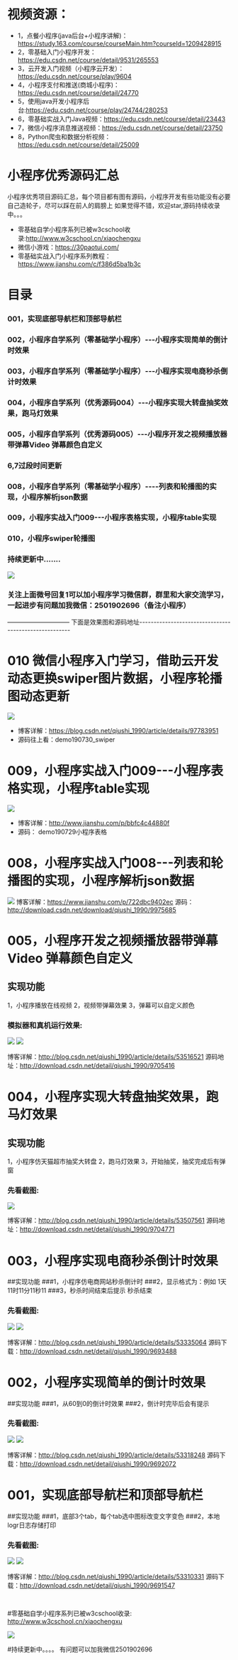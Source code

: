 # 视频资源：
- 1，点餐小程序(java后台+小程序讲解)：https://study.163.com/course/courseMain.htm?courseId=1209428915
- 2，零基础入门小程序开发：https://edu.csdn.net/course/detail/9531/265553 
- 3，云开发入门视频（小程序云开发）：https://edu.csdn.net/course/play/9604 
- 4，小程序支付和推送(商城小程序)：https://edu.csdn.net/course/detail/24770
- 5，使用java开发小程序后台:https://edu.csdn.net/course/play/24744/280253
- 6，零基础实战入门Java视频：https://edu.csdn.net/course/detail/23443
- 7，微信小程序消息推送视频：https://edu.csdn.net/course/detail/23750
- 8，Python爬虫和数据分析视频：https://edu.csdn.net/course/detail/25009


# 小程序优秀源码汇总
小程序优秀项目源码汇总，每个项目都有图有源码，小程序开发有些功能没有必要自己造轮子，尽可以踩在前人的肩膀上
如果觉得不错，欢迎star,源码持续收录中。。。

- 零基础自学小程序系列已被w3cschool收录:http://www.w3cschool.cn/xiaochengxu
- 微信小游戏：https://30paotui.com/
- 零基础实战入门小程序系列教程：https://www.jianshu.com/c/f386d5ba1b3c

# 目录
### 001，实现底部导航栏和顶部导航栏
### 002，小程序自学系列（零基础学小程序）---小程序实现简单的倒计时效果
### 003，小程序自学系列（零基础学小程序）---小程序实现电商秒杀倒计时效果
### 004，小程序自学系列（优秀源码004）---小程序实现大转盘抽奖效果，跑马灯效果
### 005，小程序自学系列（优秀源码005）---小程序开发之视频播放器带弹幕Video 弹幕颜色自定义
### 6,7过段时间更新
### 008，小程序自学系列（零基础学小程序）----列表和轮播图的实现，小程序解析json数据
### 009，小程序实战入门009---小程序表格实现，小程序table实现
### 010，小程序swiper轮播图
### 持续更新中.......



![](https://github.com/qiushi123/xiaochengxu_demos/blob/master/images/wechatlogo.jpg?raw=true)
### 关注上面微号回复1可以加小程序学习微信群，群里和大家交流学习，一起进步有问题加我微信：2501902696（备注小程序）

——————————
下面是效果图和源码地址------------------------------------------------------
# 010 微信小程序入门学习，借助云开发动态更换swiper图片数据，小程序轮播图动态更新
![](https://github.com/qiushi123/xiaochengxu_demos/blob/master/images/190730swiper%E8%BD%AE%E6%92%AD%E5%9B%BE.gif)
- 博客详解：https://blog.csdn.net/qiushi_1990/article/details/97783951
- 源码往上看：demo190730_swiper

# 009，小程序实战入门009---小程序表格实现，小程序table实现
![](https://github.com/qiushi123/xiaochengxu_demos/blob/master/images/009GIF.gif?raw=true)
- 博客详解：http://www.jianshu.com/p/bbfc4c44880f
- 源码： demo190729小程序表格

# 008，小程序实战入门008---列表和轮播图的实现，小程序解析json数据
![](https://upload-images.jianshu.io/upload_images/6273713-2d771c5f31131b51?imageMogr2/auto-orient/strip%7CimageView2/2/w/320)
博客详解：https://www.jianshu.com/p/722dbc9402ec
源码：http://download.csdn.net/download/qiushi_1990/9975685

# 005，小程序开发之视频播放器带弹幕Video 弹幕颜色自定义
## 实现功能
1，小程序播放在线视频
2，视频带弹幕效果
3，弹幕可以自定义颜色

### 模拟器和真机运行效果:
![](https://github.com/qiushi123/xiaochengxu_demos/blob/master/images/GIF005_2.gif?raw=true)
![](http://img.blog.csdn.net/20161208120502779?watermark/2/text/aHR0cDovL2Jsb2cuY3Nkbi5uZXQvcWl1c2hpXzE5OTA=/font/5a6L5L2T/fontsize/400/fill/I0JBQkFCMA==/dissolve/70/gravity/Center)

博客详解：http://blog.csdn.net/qiushi_1990/article/details/53516521
源码地址：http://download.csdn.net/detail/qiushi_1990/9705416


# 004，小程序实现大转盘抽奖效果，跑马灯效果
## 实现功能
1，小程序仿天猫超市抽奖大转盘
2，跑马灯效果
3，开始抽奖，抽奖完成后有弹窗

### 先看截图:
![](https://github.com/qiushi123/xiaochengxu_demos/blob/master/images/004.gif?raw=true)

博客详解：http://blog.csdn.net/qiushi_1990/article/details/53507561
源码地址：http://download.csdn.net/detail/qiushi_1990/9704771

# 003，小程序实现电商秒杀倒计时效果
##实现功能
###1，小程序仿电商网站秒杀倒计时
###2，显示格式为：例如 1天11时11分11秒11
###3，秒杀时间结束后提示 秒杀结束

### 先看截图:
![](http://img.blog.csdn.net/20161125153339939?watermark/2/text/aHR0cDovL2Jsb2cuY3Nkbi5uZXQv/font/5a6L5L2T/fontsize/400/fill/I0JBQkFCMA==/dissolve/70/gravity/Center)
![](http://img.blog.csdn.net/20161125153439176?watermark/2/text/aHR0cDovL2Jsb2cuY3Nkbi5uZXQv/font/5a6L5L2T/fontsize/400/fill/I0JBQkFCMA==/dissolve/70/gravity/Center)

博客详解：http://blog.csdn.net/qiushi_1990/article/details/53335064
源码下载：http://download.csdn.net/detail/qiushi_1990/9693488


# 002，小程序实现简单的倒计时效果
##实现功能
###1，从60到0的倒计时效果
###2，倒计时完毕后会有提示

### 先看截图:
![](https://github.com/qiushi123/xiaochengxu_demos/blob/master/images/GIF02.gif?raw=true)
![](https://github.com/qiushi123/xiaochengxu_demos/blob/master/images/02.png?raw=true)

博客详解：http://blog.csdn.net/qiushi_1990/article/details/53318248
源码下载：http://download.csdn.net/detail/qiushi_1990/9692072


# 001，实现底部导航栏和顶部导航栏
##实现功能
###1，底部3个tab，每个tab选中图标改变文字变色
###2，本地logr日志存储打印

### 先看截图:
![](https://github.com/qiushi123/xiaochengxu_demos/blob/master/images/01_01.png?raw=true)
![](https://github.com/qiushi123/xiaochengxu_demos/blob/master/images/01_02.png?raw=true)

博客详解：http://blog.csdn.net/qiushi_1990/article/details/53310331
源码下载：http://download.csdn.net/detail/qiushi_1990/9691547















```xml
 
```

#零基础自学小程序系列已被w3cschool收录:
http://www.w3cschool.cn/xiaochengxu

![](https://github.com/qiushi123/xiaochengxu_demos/blob/master/images/w3c.png?raw=true)



#持续更新中。。。。
有问题可以加我微信2501902696
